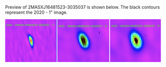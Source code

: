 Preview of 2MASXJ16481523-3035037 is shown below. The black contours represent the 2020 - 1" image. 

![2MASXJ16481523-3035037](2MASXJ16481523-3035037.png "2MASXJ16481523-3035037")
